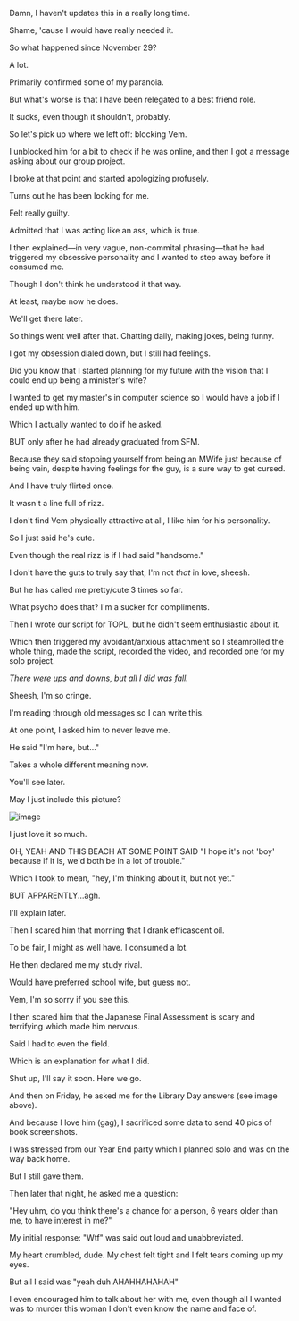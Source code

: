 Damn, I haven't updates this in a really long time.

Shame, 'cause I would have really needed it.

So what happened since November 29?

A lot.

Primarily confirmed some of my paranoia.

But what's worse is that I have been relegated to a best friend role.

It sucks, even though it shouldn't, probably.

So let's pick up where we left off: blocking Vem.

I unblocked him for a bit to check if he was online, and then I got a message asking about our group project.

I broke at that point and started apologizing profusely.

Turns out he has been looking for me. 

Felt really guilty.

Admitted that I was acting like an ass, which is true.

I then explained—in very vague, non-commital phrasing—that he had triggered my obsessive personality and I wanted to step away before it consumed me.

Though I don't think he understood it that way.

At least, maybe now he does.

We'll get there later.

So things went well after that. Chatting daily, making jokes, being funny.

I got my obsession dialed down, but I still had feelings.

Did you know that I started planning for my future with the vision that I could end up being a minister's wife?

I wanted to get my master's in computer science so I would have a job if I ended up with him.

Which I actually wanted to do if he asked.

BUT only after he had already graduated from SFM.

Because they said stopping yourself from being an MWife just because of being vain, despite having feelings for the guy, is a sure way to get cursed.

And I have truly flirted once.

It wasn't a line full of rizz.

I don't find Vem physically attractive at all, I like him for his personality.

So I just said he's cute.

Even though the real rizz is if I had said "handsome."

I don't have the guts to truly say that, I'm not *that* in love, sheesh.

But he has called me pretty/cute 3 times so far.

What psycho does that? I'm a sucker for compliments.

Then I wrote our script for TOPL, but he didn't seem enthusiastic about it.

Which then triggered my avoidant/anxious attachment so I steamrolled the whole thing, made the script, recorded the video, and recorded one for my solo project.

*There were ups and downs, but all I did was fall.*

Sheesh, I'm so cringe.

I'm reading through old messages so I can write this.

At one point, I asked him to never leave me.

He said "I'm here, but..."

Takes a whole different meaning now.

You'll see later.

May I just include this picture?

![image](https://github.com/MedicMedic/Marianne-s-Insane-Ramblings/assets/142379309/84febb7a-3b3f-42de-b8ae-b0088cdbc75b)

I just love it so much.

OH, YEAH AND THIS BEACH AT SOME POINT SAID "I hope it's not 'boy' because if it is, we'd both be in a lot of trouble."

Which I took to mean, "hey, I'm thinking about it, but not yet."

BUT APPARENTLY...agh.

I'll explain later.

Then I scared him that morning that I drank efficascent oil.

To be fair, I might as well have. I consumed a lot.

He then declared me my study rival.

Would have preferred school wife, but guess not. 

Vem, I'm so sorry if you see this.

I then scared him that the Japanese Final Assessment is scary and terrifying which made him nervous.

Said I had to even the field.

Which is an explanation for what I did.

Shut up, I'll say it soon. Here we go.

And then on Friday, he asked me for the Library Day answers (see image above).

And because I love him (gag), I sacrificed some data to send 40 pics of book screenshots.

I was stressed from our Year End party which I planned solo and was on the way back home.

But I still gave them.

Then later that night, he asked me a question:

"Hey uhm, do you think there's a chance for a person, 6 years older than me, to have interest in me?"

My initial response: "Wtf" was said out loud and unabbreviated.

My heart crumbled, dude. My chest felt tight and I felt tears coming up my eyes.

But all I said was "yeah duh AHAHHAHAHAH"

I even encouraged him to talk about her with me, even though all I wanted was to murder this woman I don't even know the name and face of.
